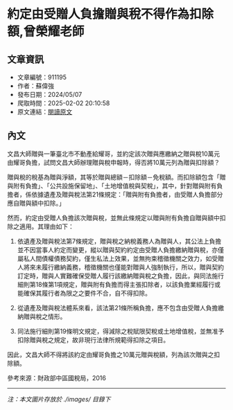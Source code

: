 # 約定由受贈人負擔贈與稅不得作為扣除額,曾榮耀老師

## 文章資訊
- 文章編號：911195
- 作者：蘇偉強
- 發布日期：2024/05/07
- 爬取時間：2025-02-02 20:10:58
- 原文連結：[閱讀原文](https://real-estate.get.com.tw/Columns/detail.aspx?no=911195)

## 內文
文昌大師贈與一筆臺北市不動產給耀哥，並約定該次贈與應繳納之贈與稅10萬元由耀哥負擔，試問文昌大師辦理贈與稅申報時，得否將10萬元列為贈與扣除額？

贈與稅的稅基為贈與淨額，其等於贈與總額－扣除額－免稅額。而扣除額包含「贈與附有負擔」、「公共設施保留地」、「土地增值稅與契稅」，其中，針對贈與附有負擔者，係依據遺產及贈與稅法第21條規定：「贈與附有負擔者，由受贈人負擔部分應自贈與額中扣除。」

然而，約定由受贈人負擔該次贈與稅，並無此條規定以贈與附有負擔自贈與額中扣除之適用。其理由如下：

1. 依遺產及贈與稅法第7條規定，贈與稅之納稅義務人為贈與人，其公法上負擔並不因當事人約定而變更，縱以贈與契約約定由受贈人負擔繳納贈與稅，亦僅屬私人間債權債務契約，僅生私法上效果，並無拘束稽徵機關之效力，如受贈人將來未履行繳納義務，稽徵機關也僅能對贈與人強制執行，所以，贈與契約訂定時，贈與人實難確保受贈人履行該繳納贈與稅之負擔，因此，與同法施行細則第18條第1項規定，贈與附有負擔而得主張扣除者，以該負擔業經履行或能確保其履行者為限之之要件不合，自不得扣除。

2. 從遺產及贈與稅法體系來看，該法第21條所稱負擔，應不包含由受贈人負擔繳納贈與稅之情形。

3. 同法施行細則第19條明文規定，得減除之稅賦限契稅或土地增值稅，並無准予扣除贈與稅之規定，故非現行法律所規範得扣除之項目。

因此，文昌大師不得將該約定由耀哥負擔之10萬元贈與稅額，列為該次贈與之扣除額。

參考來源：財政部中區國稅局，2016

---
*注：本文圖片存放於 ./images/ 目錄下*
